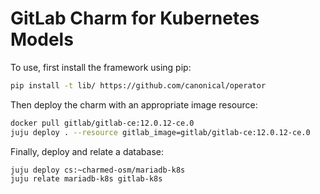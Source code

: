 GitLab Charm for Kubernetes Models
==================================

To use, first install the framework using pip:

```bash
pip install -t lib/ https://github.com/canonical/operator
```

Then deploy the charm with an appropriate image resource:

```bash
docker pull gitlab/gitlab-ce:12.0.12-ce.0
juju deploy . --resource gitlab_image=gitlab/gitlab-ce:12.0.12-ce.0
```

Finally, deploy and relate a database:

```bash
juju deploy cs:~charmed-osm/mariadb-k8s
juju relate mariadb-k8s gitlab-k8s
```